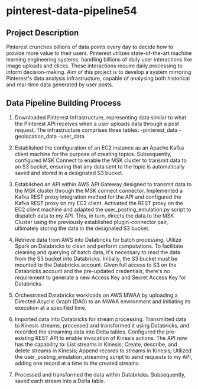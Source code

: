 # pinterest-data-pipeline54

## Project Description

Pinterest crunches billions of data points every day to decide how to provide more value to their users. 
Pinterest utilizes state-of-the-art machine learning engineering systems, handling billions of daily user interactions like image uploads and clicks. These interactions require daily processing to inform decision-making. 
Aim of this project is to develop a system mirroring Pinterest's data analysis infrastructure, capable of analysing both historical and real-time data generated by user posts.

## Data Pipeline Building Process

1. Downloaded Pinterest Infrastructure, representing data similar to what the Pinterest API receives when a user uploads data through a post request. The infrastructure comprises three tables: -pinterest_data -geolocation_data -user_data

2. Established the configuration of an EC2 instance as an Apache Kafka client machine for the purpose of creating topics. Subsequently, configured MSK Connect to enable the MSK cluster to transmit data to an S3 bucket, ensuring that any data sent to the topic is automatically saved and stored in a designated S3 bucket.

3. Established an API within AWS API Gateway designed to transmit data to the MSK cluster through the MSK connect connector. Implemented a Kafka REST proxy integration method for the API and configured the Kafka REST proxy on my EC2 client. Activated the REST proxy on the EC2 client machine and adapted the user_posting_emulation.py script to dispatch data to my API. This, in turn, directs the data to the MSK Cluster using the previously established plugin-connector pair, ultimately storing the data in the designated S3 bucket.

4. Retrieve data from AWS into Databricks for batch processing. Utilize Spark on Databricks to clean and perform computations. To facilitate cleaning and querying of batch data, it's necessary to read the data from the S3 bucket into Databricks. Initially, the S3 bucket must be mounted to the Databricks account. Given full access to S3 on the Databricks account and the pre-updated credentials, there's no requirement to generate a new Access Key and Secret Access Key for Databricks.

5. Orchestrated Databricks workloads on AWS MWAA by uploading a Directed Acyclic Graph (DAG) to an MWAA environment and initiating its execution at a specified time.

6. Imported data into Databricks for stream processing. Transmitted data to Kinesis streams, processed and transformed it using Databricks, and recorded the streaming data into Delta tables. Configured the pre-existing REST API to enable invocation of Kinesis actions. The API now has the capability to:
List streams in Kinesis;
Create, describe, and delete streams in Kinesis;
Append records to streams in Kinesis;
Utilized the user_posting_emulation_streaming script to send requests to my API, adding one record at a time to the created streams.

7. Processed and transformed the data within Databricks. Subsequently, saved each stream into a Delta table.

